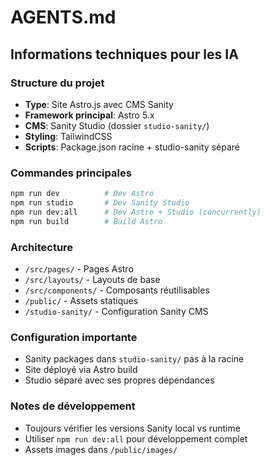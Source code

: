 # AGENTS.md

## Informations techniques pour les IA

### Structure du projet
- **Type**: Site Astro.js avec CMS Sanity
- **Framework principal**: Astro 5.x
- **CMS**: Sanity Studio (dossier `studio-sanity/`)
- **Styling**: TailwindCSS
- **Scripts**: Package.json racine + studio-sanity séparé

### Commandes principales
```bash
npm run dev          # Dev Astro
npm run studio       # Dev Sanity Studio
npm run dev:all      # Dev Astro + Studio (concurrently)
npm run build        # Build Astro
```

### Architecture
- `/src/pages/` - Pages Astro
- `/src/layouts/` - Layouts de base
- `/src/components/` - Composants réutilisables
- `/public/` - Assets statiques
- `/studio-sanity/` - Configuration Sanity CMS

### Configuration importante
- Sanity packages dans `studio-sanity/` pas à la racine
- Site déployé via Astro build
- Studio séparé avec ses propres dépendances

### Notes de développement
- Toujours vérifier les versions Sanity local vs runtime
- Utiliser `npm run dev:all` pour développement complet
- Assets images dans `/public/images/`